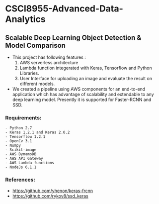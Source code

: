 # CSCI8955-Advanced-Data-Analytics
## Scalable Deep Learning Object Detection & Model Comparison
- This project has following features :
  1) AWS serverless architecture
  2) Lambda function integerated with Keras, Tensorflow and Python Libraries.
  3) User Interface for uploading an image and evaluate the result on different models.
- We created a pipeline using AWS components for an end-to-end application which has advantage of scalability and extendable to 
any deep learning model. Presently it is supported for Faster-RCNN and SSD.

### Requirements:
    - Python 2.7
    - Keras 1.2.1 and Keras 2.0.2
    - Tensorflow 1.2.1
    - OpenCv 3.1
    - Numpy
    - Scikit-image
    - AWS DynamoDB
    - AWS API Gateway
    - AWS Lambda functions
    - NodeJs 6.1.1

### References:
 - https://github.com/yhenon/keras-frcnn
 - https://github.com/rykov8/ssd_keras

